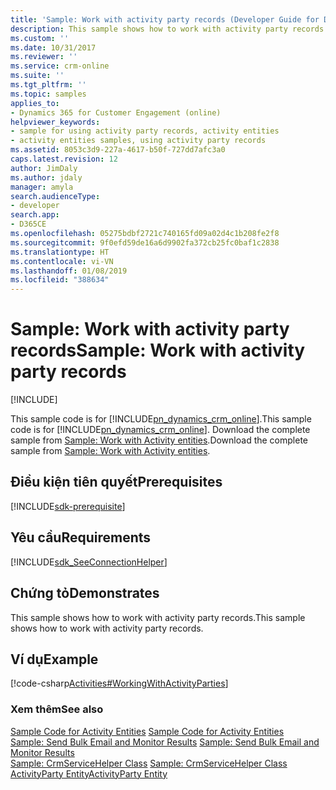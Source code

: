 ```yaml
---
title: 'Sample: Work with activity party records (Developer Guide for Dynamics 365 for Customer Engagement)| MicrosoftDocs'
description: This sample shows how to work with activity party records
ms.custom: ''
ms.date: 10/31/2017
ms.reviewer: ''
ms.service: crm-online
ms.suite: ''
ms.tgt_pltfrm: ''
ms.topic: samples
applies_to:
- Dynamics 365 for Customer Engagement (online)
helpviewer_keywords:
- sample for using activity party records, activity entities
- activity entities samples, using activity party records
ms.assetid: 8053c3d9-227a-4617-b50f-727dd7afc3a0
caps.latest.revision: 12
author: JimDaly
ms.author: jdaly
manager: amyla
search.audienceType:
- developer
search.app:
- D365CE
ms.openlocfilehash: 05275bdbf2721c740165fd09a02d4c1b208fe2f8
ms.sourcegitcommit: 9f0efd59de16a6d9902fa372cb25fc0baf1c2838
ms.translationtype: HT
ms.contentlocale: vi-VN
ms.lasthandoff: 01/08/2019
ms.locfileid: "388634"
---
```

# <a name="sample-work-with-activity-party-records"></a><span data-ttu-id="796c6-103">Sample: Work with activity party records</span><span class="sxs-lookup"><span data-stu-id="796c6-103">Sample: Work with activity party records</span></span>

[!INCLUDE[](../includes/cc_applies_to_update_9_0_0.md)]

<span data-ttu-id="796c6-104">This sample code is for [!INCLUDE[pn_dynamics_crm_online](../includes/pn-dynamics-crm-online.md)].</span><span class="sxs-lookup"><span data-stu-id="796c6-104">This sample code is for [!INCLUDE[pn_dynamics_crm_online](../includes/pn-dynamics-crm-online.md)].</span></span> <span data-ttu-id="796c6-105">Download the complete sample from [Sample: Work with Activity entities](https://code.msdn.microsoft.com/Activities-Samples-61bf7504).</span><span class="sxs-lookup"><span data-stu-id="796c6-105">Download the complete sample from [Sample: Work with Activity entities](https://code.msdn.microsoft.com/Activities-Samples-61bf7504).</span></span>

## <a name="prerequisites"></a><span data-ttu-id="796c6-106">Điều kiện tiên quyết</span><span class="sxs-lookup"><span data-stu-id="796c6-106">Prerequisites</span></span>
[!INCLUDE[sdk-prerequisite](../includes/sdk-prerequisite.md)]
  
## <a name="requirements"></a><span data-ttu-id="796c6-107">Yêu cầu</span><span class="sxs-lookup"><span data-stu-id="796c6-107">Requirements</span></span>  
[!INCLUDE[sdk_SeeConnectionHelper](../includes/sdk-seeconnectionhelper.md)]
  
## <a name="demonstrates"></a><span data-ttu-id="796c6-108">Chứng tỏ</span><span class="sxs-lookup"><span data-stu-id="796c6-108">Demonstrates</span></span>  
 <span data-ttu-id="796c6-109">This sample shows how to work with activity party records.</span><span class="sxs-lookup"><span data-stu-id="796c6-109">This sample shows how to work with activity party records.</span></span>  
  
## <a name="example"></a><span data-ttu-id="796c6-110">Ví dụ</span><span class="sxs-lookup"><span data-stu-id="796c6-110">Example</span></span>  
 [!code-csharp[Activities#WorkingWithActivityParties](../snippets/csharp/CRMV8/activities/cs/workingwithactivityparties.cs#workingwithactivityparties)]  
  
### <a name="see-also"></a><span data-ttu-id="796c6-111">Xem thêm</span><span class="sxs-lookup"><span data-stu-id="796c6-111">See also</span></span>  
 <span data-ttu-id="796c6-112">[Sample Code for Activity Entities](sample-code-activity-entities.md) </span><span class="sxs-lookup"><span data-stu-id="796c6-112">[Sample Code for Activity Entities](sample-code-activity-entities.md) </span></span>  
 <span data-ttu-id="796c6-113">[Sample: Send Bulk Email and Monitor Results](sample-send-bulk-email-monitor-results.md) </span><span class="sxs-lookup"><span data-stu-id="796c6-113">[Sample: Send Bulk Email and Monitor Results](sample-send-bulk-email-monitor-results.md) </span></span>  
 <span data-ttu-id="796c6-114">[Sample: CrmServiceHelper Class](org-service/helper-code-serverconnection-class.md) </span><span class="sxs-lookup"><span data-stu-id="796c6-114">[Sample: CrmServiceHelper Class](org-service/helper-code-serverconnection-class.md) </span></span>  
 [<span data-ttu-id="796c6-115">ActivityParty Entity</span><span class="sxs-lookup"><span data-stu-id="796c6-115">ActivityParty Entity</span></span>](activityparty-entity.md)
